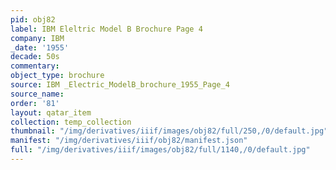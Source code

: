 ```yaml
---
pid: obj82
label: IBM Eleltric Model B Brochure Page 4
company: IBM
_date: '1955'
decade: 50s
commentary: 
object_type: brochure
source: IBM _Electric_ModelB_brochure_1955_Page_4
source_name: 
order: '81'
layout: qatar_item
collection: temp_collection
thumbnail: "/img/derivatives/iiif/images/obj82/full/250,/0/default.jpg"
manifest: "/img/derivatives/iiif/obj82/manifest.json"
full: "/img/derivatives/iiif/images/obj82/full/1140,/0/default.jpg"
---
```

